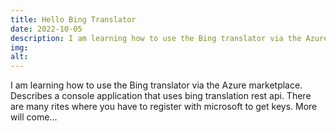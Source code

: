 ```yaml
---
title: Hello Bing Translator
date: 2022-10-05
description: I am learning how to use the Bing translator via the Azure marketplace.
img: 
alt: 
---
```


I am learning how to use the Bing translator via the Azure marketplace. Describes a console application that uses bing translation rest api.
There are many rites where you have to register with microsoft to get keys.
More will come…
